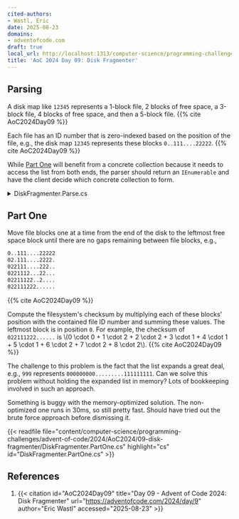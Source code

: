 ```yaml
---
cited-authors:
- Wastl, Eric
date: 2025-08-23
domains:
- adventofcode.com
draft: true
local_url: http://localhost:1313/computer-science/programming-challenges/advent-of-code/2024/AoC2024/09-disk-fragmenter/09-disk-fragmenter/
title: 'AoC 2024 Day 09: Disk Fragmenter'
---
```


## Parsing

A disk map like `12345` represents a 1-block file, 2 blocks of free space, a
3-block file, 4 blocks of free space, and then a 5-block file. {{% cite
AoC2024Day09 %}}

Each file has an ID number that is zero-indexed based on the position of the
file, e.g., the disk map `12345` represents these blocks `0..111....22222`. {{%
cite AoC2024Day09 %}}

While [Part One](#part-one) will benefit from a concrete collection because it
needs to access the list from both ends, the parser should return an
`IEnumerable` and have the client decide which concrete collection to form.

<details>
<summary>DiskFragmenter.Parse.cs</summary>

{{< readfile
  file="content/computer-science/programming-challenges/advent-of-code/2024/AoC2024/09-disk-fragmenter/DiskFragmenter.Parse.cs"
  highlight="cs"
  id="DiskFragmenter.Parse.cs" >}}

</details>

## Part One

Move file blocks one at a time from the end of the disk to the leftmost free
space block until there are no gaps remaining between file blocks, e.g.,

```txt
0..111....22222
02.111....2222.
022111....222..
0221112...22...
02211122..2....
022111222......
```

{{% cite AoC2024Day09 %}}

Compute the filesystem's checksum by multiplying each of these blocks' position
with the contained file ID number and summing these values. The leftmost block
is in position `0`. For example, the checksum of `022111222......` is \\(0 \cdot
0 + 1 \cdot 2 + 2 \cdot 2 + 3 \cdot 1 + 4 \cdot 1 + 5 \cdot 1 + 6 \cdot 2 + 7
\cdot 2 + 8 \cdot 2\\). {{% cite AoC2024Day09 %}}

The challenge to this problem is the fact that the list expands a great deal,
e.g., `999` represents `000000000.........111111111`. Can we solve this problem
without holding the expanded list in memory? Lots of bookkeeping involved in
such an approach.

Something is buggy with the memory-optimized solution. The non-optimized one
runs in 30ms, so still pretty fast. Should have tried out the brute force
approach before dismissing it.

{{< readfile
  file="content/computer-science/programming-challenges/advent-of-code/2024/AoC2024/09-disk-fragmenter/DiskFragmenter.PartOne.cs"
  highlight="cs"
  id="DiskFragmenter.PartOne.cs" >}}

## References

1. {{< citation
  id="AoC2024Day09"
  title="Day 09 - Advent of Code 2024: Disk Fragmenter"
  url="https://adventofcode.com/2024/day/9"
  author="Eric Wastl"
  accessed="2025-08-23" >}}
